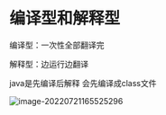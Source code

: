 # 编译型和解释型

编译型：一次性全部翻译完

解释型：边运行边翻译

java是先编译后解释  会先编译成class文件

![image-20220721165525296](C:\Users\94364\AppData\Roaming\Typora\typora-user-images\image-20220721165525296.png)